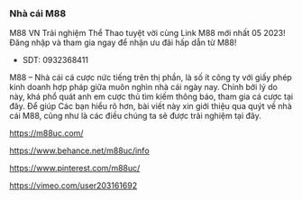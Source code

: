 ### Nhà cái M88

M88 VN Trải nghiệm Thể Thao tuyệt vời cùng Link M88 mới nhất 05 2023! Đăng nhập và tham gia ngay để nhận ưu đãi hấp dẫn từ M88!

- SDT: 0932368411

M88 – Nhà cái cá cược nức tiếng trên thị phần, là số ít công ty với giấy phép kinh doanh hợp pháp giữa muôn nghìn nhà cái ngày nay. Chính bởi lý do này, khá phổ quát anh em cược thủ tìm kiếm thông báo, tham gia cá cược tại đây. Để giúp Các bạn hiểu rõ hơn, bài viết này xin giới thiệu qua quýt về nhà cái M88, cũng như là các điều chúng ta sẽ được trải nghiệm tại đây.

https://m88uc.com/

https://www.behance.net/m88uc/info

https://www.pinterest.com/m88uc/

https://vimeo.com/user203161692
